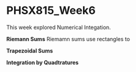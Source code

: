 # PHSX815_Week6

This week explored Numerical Integation.

**Riemann Sums**
Riemamn sums use rectangles to 

**Trapezoidal Sums**

**Integration by Quadtratures** 
